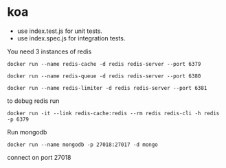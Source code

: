 # koa

* use index.test.js for unit tests.
* use index.spec.js for integration tests. 


You need 3 instances of redis


`docker run --name redis-cache -d redis redis-server --port 6379`

`docker run --name redis-queue -d redis redis-server --port 6380`

`docker run --name redis-limiter -d redis redis-server --port 6381`


to debug redis run 

`docker run -it --link redis-cache:redis --rm redis redis-cli -h redis -p 6379`



Run mongodb


`docker run --name mongodb -p 27018:27017 -d mongo`

connect on port 27018



